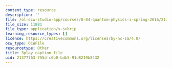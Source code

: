 ```yaml
---
content_type: resource
description: ''
file: /ol-ocw-studio-app/courses/8-04-quantum-physics-i-spring-2016/21377763755dc6b0bdb591d8219b8432_gMnQ21-pjOA.srt
file_size: 11881
file_type: application/x-subrip
learning_resource_types: []
license: https://creativecommons.org/licenses/by-nc-sa/4.0/
ocw_type: OCWFile
resourcetype: Other
title: 3play caption file
uid: 21377763-755d-c6b0-bdb5-91d8219b8432
---
```

